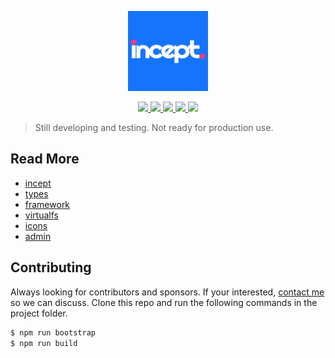 <p align="center">
  <img src="https://raw.githubusercontent.com/inceptjs/incept.js/main/docs/assets/incept-logo-square-2.png" height="128" />
</p>

<p align="center">
  <a aria-label="NPM version" href="https://www.npmjs.com/package/inceptjs">
    <img src="https://img.shields.io/npm/v/inceptjs.svg?style=for-the-badge" />
  </a>
  <a aria-label="License" href="https://github.com/inceptjs/incept.js/blob/main/LICENSE">
    <img src="https://img.shields.io/npm/l/inceptjs.svg?style=for-the-badge" />
  </a>
  <a aria-label="Downloads" href="https://www.npmjs.com/package/inceptjs">
    <img src="https://img.shields.io/npm/dm/inceptjs.svg?style=for-the-badge" />
  </a>
  <a aria-label="Activity" href="https://github.com/inceptjs/incept.js">
    <img src="https://img.shields.io/github/commit-activity/m/inceptjs/incept.js?style=for-the-badge" />
  </a>
  <a aria-label="Last Commit" href="https://github.com/inceptjs/incept.js/commits/main">
    <img src="https://img.shields.io/github/last-commit/inceptjs/incept.js?style=for-the-badge" />
  </a>
</p>


> Still developing and testing. Not ready for production use.

## Read More

 - [incept](https://github.com/inceptjs/incept.js/tree/main/packages/incept)
 - [types](https://github.com/inceptjs/incept.js/tree/main/packages/types)
 - [framework](https://github.com/inceptjs/incept.js/tree/main/packages/framework)
 - [virtualfs](https://github.com/inceptjs/incept.js/tree/main/packages/virtualfs)
 - [icons](https://github.com/inceptjs/incept.js/tree/main/packages/icons)
 - [admin](https://github.com/inceptjs/incept.js/tree/main/packages/admin)

## Contributing

Always looking for contributors and sponsors. If your interested, 
[contact me](https://github.com/cblanquera) so we can discuss. Clone 
this repo and run the following commands in the project folder.

```js
$ npm run bootstrap
$ npm run build
```